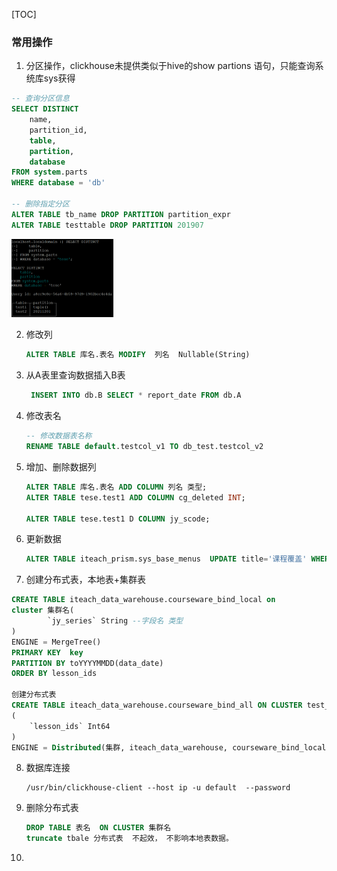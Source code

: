 [TOC]

### 常用操作

1. 分区操作，clickhouse未提供类似于hive的show partions 语句，只能查询系统库sys获得

```sql
-- 查询分区信息
SELECT DISTINCT
    name,
    partition_id,
    table,
    partition,
    database
FROM system.parts
WHERE database = 'db'

-- 删除指定分区
ALTER TABLE tb_name DROP PARTITION partition_expr
ALTER TABLE testtable DROP PARTITION 201907
```

<img src="https://raw.githubusercontent.com/caidong/Picture/main/Blog/Image/2021/image-20211201104718340.png" alt="image-20211201104718340" style="zoom:25%;" />

2. 修改列

   ```sql
   ALTER TABLE 库名.表名 MODIFY  列名  Nullable(String)
   ```

3. 从A表里查询数据插入B表

   ```sql
    INSERT INTO db.B SELECT * report_date FROM db.A
   ```

4. 修改表名
	
	```sql
   -- 修改数据表名称
   RENAME TABLE default.testcol_v1 TO db_test.testcol_v2
   
   ```

5. 增加、删除数据列

   ```sql
   ALTER TABLE 库名.表名 ADD COLUMN 列名 类型;
   ALTER TABLE tese.test1 ADD COLUMN cg_deleted INT;
   
   ALTER TABLE tese.test1 D COLUMN jy_scode;
   
   ```

   

6. 更新数据

   ```sql
   ALTER TABLE iteach_prism.sys_base_menus  UPDATE title='课程覆盖' WHERE id='42'
   ```

   

7.  创建分布式表，本地表+集群表

   ```sql
   CREATE TABLE iteach_data_warehouse.courseware_bind_local on 
   cluster 集群名(
           `jy_series` String --字段名 类型
   )
   ENGINE = MergeTree()
   PRIMARY KEY  key
   PARTITION BY toYYYYMMDD(data_date)
   ORDER BY lesson_ids
   
   创建分布式表
   CREATE TABLE iteach_data_warehouse.courseware_bind_all ON CLUSTER test_cluster_two_shards_localhost
   (
       `lesson_ids` Int64
   )
   ENGINE = Distributed(集群, iteach_data_warehouse, courseware_bind_local, rand())
   
   ```

   

   

8. 数据库连接

   ```shell
   /usr/bin/clickhouse-client --host ip -u default  --password
   ```

   

9. 删除分布式表

   ```sql
   DROP TABLE 表名  ON CLUSTER 集群名
   truncate tbale 分布式表  不起效， 不影响本地表数据。
   ```

   

10. 

  